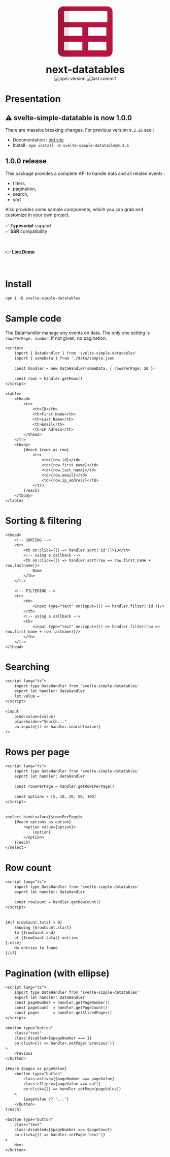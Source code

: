 <div align="center">
	<img align="center" src="./src/assets/logo.svg" alt="logo" width="172"/>
	<p align="center">
		<h1 align="center" style="font-size:32px;margin:0;border:none;">next-datatables</h1>
		<img src="https://img.shields.io/npm/v/svelte-simple-datatables?color=%23b71540" alt="npm version"/>
		<img src="https://img.shields.io/github/license/vincjo/svelte-simple-datatables?color=b71540" alt="last commit"/>
	</p>
</div>





# Presentation

## :warning: svelte-simple-datatable is now 1.0.0
There are massive breaking changes. For previous version `0.2.26` see :
- Documentation : [old site](https://vincjo.fr/svelte-simple-datatables/legacy)
- Install : ````npm install -D svelte-simple-datatable@0.2.6````

## 1.0.0 release
This package provides a complete API to handle data and all related events :
- filters,
- pagination,
- search,
- sort

Also provides some sample components, which you can grab and customize in your own project.
<br><br>
:white_check_mark: **Typescript** support <br>
:white_check_mark: **SSR** compatibility


<br>

:point_right: **[Live Demo](https://vincjo.fr/svelte-simple-datatables)**


<br>

# Install 
````apache
npm i -D svelte-simple-datatables
````


# Sample code
The DataHandler manage any events on data.
The only one setting is `rowsPerPage: number`. If not given, no pagination.
````svelte
<script>
    import { DataHandler } from 'svelte-simple-datatables' 
    import { someData } from './data/sample.json 

    const handler = new DataHandler(someData, { rowsPerPage: 50 })

    const rows = handler.getRows()
</script>

<table>
    <thead>
        <tr>
            <th>ID</th>
            <th>First Name</th>
            <th>Last Name</th>
            <th>Email</th>
            <th>IP Adress</th>
        </thead>
    </tr>
    <tbody>
        {#each $rows as row}
            <tr>
                <td>{row.id}</td>
                <td>{row.first_name}</td>
                <td>{row.last_name}</td>
                <td>{row.email}</td>
                <td>{row.ip_address}</td>
            </tr>
        {/each}
    </tbody>
</table>
````
# Sorting & filtering
````svelte
<thead>
    <!-- SORTING -->
    <tr>
        <th on:click={() => handler.sort('id')}>ID</th>
        <!-- using a callback -->
        <th on:click={() => handler.sort(row => row.first_name + row.lastname)}>
            Name
        </th>
    </tr>

    <!-- FILTERING -->
    <tr>
        <th>
            <input type="text" on:input={() => handler.filter('id')}/>
        </th>
        <!-- using a callback -->
        <th>
            <input type="text" on:input={() => handler.filter(row => row.first_name + row.lastname)}/>
        </th>
    </tr>
</thead>
````

# Searching
````svelte
<script lang="ts">
    import type DataHandler from 'svelte-simple-datatables'
    export let handler: DataHandler
    let value = ''
</script>

<input
    bind:value={value} 
    placeholder="Search..."
    on:input={() => handler.search(value)}
/>
````

# Rows per page
````svelte
<script lang="ts">
    import type DataHandler from 'svelte-simple-datatables'
    export let handler: DataHandler

    const rowsPerPage = handler.getRowsPerPage()

    const options = [5, 10, 20, 50, 100]
</script>


<select bind:value={$rowsPerPage}>
    {#each options as option}
        <option value={option}>
            {option}
        </option>
    {/each}
</select>
````

# Row count
````svelte
<script lang="ts">
    import type DataHandler from 'svelte-simple-datatables'
    export let handler: DataHandler

    const rowCount = handler.getRowCount()
</script>


{#if $rowCount.total > 0}
    Showing {$rowCount.start}
    to {$rowCount.end}
    of {$rowCount.total} entries
{:else}
    No entries to found
{/if}
````


# Pagination (with ellipse)
````svelte
<script lang="ts">
    import type DataHandler from 'svelte-simple-datatables'
    export let handler: DataHandler
    const pageNumber = handler.getPageNumber()
    const pageCount  = handler.getPageCount()
    const pages      = handler.getSlicedPages() 
</script>

<button type="button"
    class="text"
    class:disabled={$pageNumber === 1}
    on:click={() => handler.setPage('previous')}
>
    Previous
</button>

{#each $pages as pageValue}
    <button type="button"
        class:active={$pageNumber === pageValue}
        class:ellipse={pageValue === null}
        on:click={() => handler.setPage(pageValue)}
    >
        {pageValue ?? '...'}
    </button>
{/each}

<button type="button"
    class="text"
    class:disabled={$pageNumber === $pageCount}
    on:click={() => handler.setPage('next')}
>
    Next
</button>

````